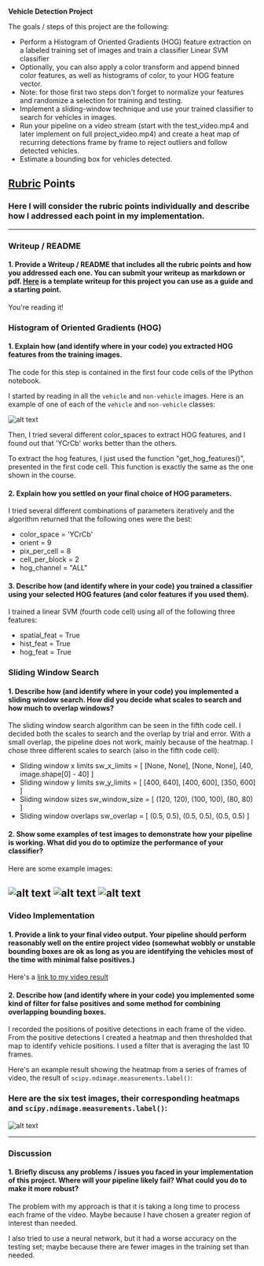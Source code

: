 **Vehicle Detection Project**

The goals / steps of this project are the following:

* Perform a Histogram of Oriented Gradients (HOG) feature extraction on a labeled training set of images and train a classifier Linear SVM classifier
* Optionally, you can also apply a color transform and append binned color features, as well as histograms of color, to your HOG feature vector. 
* Note: for those first two steps don't forget to normalize your features and randomize a selection for training and testing.
* Implement a sliding-window technique and use your trained classifier to search for vehicles in images.
* Run your pipeline on a video stream (start with the test_video.mp4 and later implement on full project_video.mp4) and create a heat map of recurring detections frame by frame to reject outliers and follow detected vehicles.
* Estimate a bounding box for vehicles detected.

[//]: # (Image References)
[image1]: ./imagens/imagem1.jpg
[image2]: ./output_images/test1.JPG
[image3]: ./output_images/test3.JPG
[image4]: ./output_images/test5.JPG
[image5]: ./imagens/imagem5.JPG
[video1]: ./project_video_output.mp4

## [Rubric](https://review.udacity.com/#!/rubrics/513/view) Points
### Here I will consider the rubric points individually and describe how I addressed each point in my implementation.  

---
### Writeup / README

#### 1. Provide a Writeup / README that includes all the rubric points and how you addressed each one.  You can submit your writeup as markdown or pdf.  [Here](https://github.com/udacity/CarND-Vehicle-Detection/blob/master/writeup_template.md) is a template writeup for this project you can use as a guide and a starting point.  

You're reading it!

### Histogram of Oriented Gradients (HOG)

#### 1. Explain how (and identify where in your code) you extracted HOG features from the training images.



The code for this step is contained in the first four code cells of the IPython notebook.

I started by reading in all the `vehicle` and `non-vehicle` images.  Here is an example of one of each of the `vehicle` and `non-vehicle` classes:

![alt text][image1]

Then, I tried several different color_spaces to extract HOG features, and I found out that 'YCrCb' works better than the others.

To extract the hog features, I just used the function "get_hog_features()", presented in the first code cell. This function is exactly the same as the one shown in the course.

#### 2. Explain how you settled on your final choice of HOG parameters.

I tried several different combinations of parameters iteratively and the algorithm returned that the following ones were the best:

* color_space = 'YCrCb'
* orient = 9 
* pix_per_cell = 8 
* cell_per_block = 2
* hog_channel = "ALL" 

#### 3. Describe how (and identify where in your code) you trained a classifier using your selected HOG features (and color features if you used them).

I trained a linear SVM (fourth code cell) using all of the following three features:

* spatial_feat = True 
* hist_feat = True 
* hog_feat = True 

### Sliding Window Search

#### 1. Describe how (and identify where in your code) you implemented a sliding window search.  How did you decide what scales to search and how much to overlap windows?

The sliding window search algorithm can be seen in the fifth code cell. I decided both the scales to search and the overlap by trial and error. With a small overlap, the pipeline does not work, mainly because of the heatmap. 
I chose three different scales to search (also in the fifth code cell): 
* Sliding window x limits
    sw_x_limits = [
    [None, None],
    [None, None],
    [40, image.shape[0] - 40]
    ]
* Sliding window y limits
    sw_y_limits = [
    [400, 640],
    [400, 600],
    [350, 600]
    ]
* Sliding window sizes
    sw_window_size = [
    (120, 120),
    (100, 100),
    (80, 80)
    ]
* Sliding window overlaps
    sw_overlap = [
    (0.5, 0.5),
    (0.5, 0.5),
    (0.5, 0.5)
    ]


#### 2. Show some examples of test images to demonstrate how your pipeline is working.  What did you do to optimize the performance of your classifier?

Here are some example images:

![alt text][image2]
![alt text][image3]
![alt text][image4]
---

### Video Implementation

#### 1. Provide a link to your final video output.  Your pipeline should perform reasonably well on the entire project video (somewhat wobbly or unstable bounding boxes are ok as long as you are identifying the vehicles most of the time with minimal false positives.)
Here's a [link to my video result](./project_video_output.mp4)


#### 2. Describe how (and identify where in your code) you implemented some kind of filter for false positives and some method for combining overlapping bounding boxes.

I recorded the positions of positive detections in each frame of the video.  From the positive detections I created a heatmap and then thresholded that map to identify vehicle positions. I used a filter that is averaging the last 10 frames.

Here's an example result showing the heatmap from a series of frames of video, the result of `scipy.ndimage.measurements.label()`:

### Here are the six test images, their corresponding heatmaps and `scipy.ndimage.measurements.label()`:

![alt text][image5]



---

### Discussion

#### 1. Briefly discuss any problems / issues you faced in your implementation of this project.  Where will your pipeline likely fail?  What could you do to make it more robust?

The problem with my approach is that it is taking a long time to process each frame of the video. Maybe because I have chosen a greater region of interest than needed. 

I also tried to use a neural network, but it had a worse accuracy on the testing set; maybe because there are fewer images in the training set than needed.


